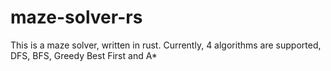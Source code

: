 # maze-solver-rs
This is a maze solver, written in rust.
Currently, 4 algorithms are supported, DFS, BFS, Greedy Best First and A*
